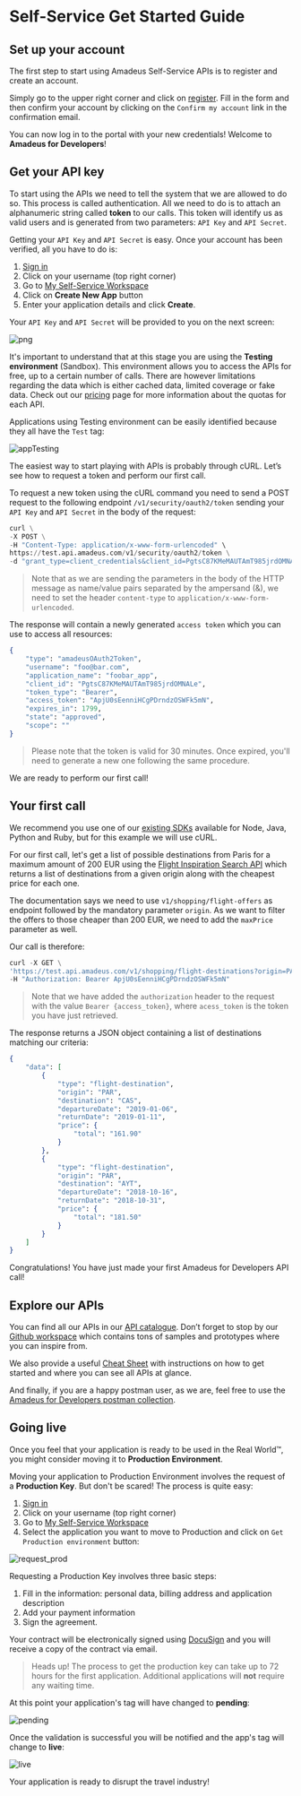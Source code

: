 # Self-Service Get Started Guide

## Set up your account

The first step to start using Amadeus Self-Service APIs is to register and create an account.

Simply go to the upper right corner and click on [register](https://developers.amadeus.com/create-account). Fill in the form and then confirm your account by clicking on the `Confirm my account` link in the confirmation email.

You can now log in to the portal with your new credentials! Welcome to __Amadeus for Developers__!


## Get your API key

To start using the APIs we need to tell the system that we are allowed to do so. This process is called authentication. All we need to do is to attach an alphanumeric string called __token__ to our calls. This token will identify us as valid users and is generated from two parameters: `API Key` and `API Secret`.

Getting your `API Key` and `API Secret` is easy. Once your account has been verified, all you have to do is:

1. [Sign in](https://developers.amadeus.com/login)
2. Click on your username (top right corner)
3. Go to [My Self-Service Workspace](https://developers.amadeus.com/my-apps)
4. Click on __Create New App__ button
5. Enter your application details and click __Create__.

Your `API Key` and `API Secret` will be provided to you on the next screen:

![png](../images/sandbox.png)

It's important to understand that at this stage you are using the __Testing environment__ (Sandbox). This environment allows you to access the APIs for free, up to a certain number of calls. There are however limitations regarding the data which is either cached data, limited coverage or fake data. Check out our [pricing](https://developers.amadeus.com/pricing) page for more information about the quotas for each API.

Applications using Testing environment can be easily identified because they all have the `Test` tag:

![appTesting](../images/apptesting.png)

The easiest way to start playing with APIs is probably through cURL. Let’s see how to request a token and perform our first call.

To request a new token using the cURL command you need to send a POST request to the following endpoint `/v1/security/oauth2/token` sending your `API Key` and `API Secret` in the body of the request:


```python
curl \
-X POST \
-H "Content-Type: application/x-www-form-urlencoded" \
https://test.api.amadeus.com/v1/security/oauth2/token \
-d "grant_type=client_credentials&client_id=PgtsC87KMeMAUTAmT985jrdOMNALe&client_secret=Qw12345erTy"
```

> Note that as we are sending the parameters in the body of the HTTP message as name/value pairs separated by the ampersand (&), we need to set the header
`content-type` to `application/x-www-form-urlencoded`.

The response will contain a newly generated `access token` which you can use to access all resources:


```elixir
{
    "type": "amadeusOAuth2Token",
    "username": "foo@bar.com",
    "application_name": "foobar_app",
    "client_id": "PgtsC87KMeMAUTAmT985jrdOMNALe",
    "token_type": "Bearer",
    "access_token": "ApjU0sEenniHCgPDrndzOSWFk5mN",
    "expires_in": 1799,
    "state": "approved",
    "scope": ""
}
```
> Please note that the token is valid for 30 minutes. Once expired, you'll need to generate a new one following the same procedure.

We are ready to perform our first call! 

## Your first call

We recommend you use one of our [existing SDKs](https://github.com/amadeus4dev) available for Node, Java, Python and Ruby, but for this example we will use cURL.

For our first call, let's get a list of possible destinations from Paris for a maximum amount of 200 EUR using the [Flight Inspiration Search API](https://developers.amadeus.com/self-service/category/203/api-doc/3/api-docs-and-example/10001) which returns a list of destinations from a given origin along with the cheapest price for each one.

The documentation says we need to use `v1/shopping/flight-offers` as endpoint followed by the mandatory parameter `origin`. As we want to filter the offers to those cheaper than 200 EUR, we need to add the `maxPrice` parameter as well.

Our call is therefore:

```python
curl -X GET \
'https://test.api.amadeus.com/v1/shopping/flight-destinations?origin=PAR&maxPrice=200'\
-H "Authorization: Bearer ApjU0sEenniHCgPDrndzOSWFk5mN"
```

> Note that we have added the `authorization` header to the request with the value `Bearer {access_token}`, where `acess_token` is the token you have just retrieved.

The response returns a JSON object containing a list of destinations matching our criteria:

```elixir
{
    "data": [
        {
            "type": "flight-destination",
            "origin": "PAR",
            "destination": "CAS",
            "departureDate": "2019-01-06",
            "returnDate": "2019-01-11",
            "price": {
                "total": "161.90"
            }
        },
        {
            "type": "flight-destination",
            "origin": "PAR",
            "destination": "AYT",
            "departureDate": "2018-10-16",
            "returnDate": "2018-10-31",
            "price": {
                "total": "181.50"
            }
        }
    ]
}
```

Congratulations! You have just made your first Amadeus for Developers API call!

## Explore our APIs

You can find all our APIs in our [API catalogue](https://developers.amadeus.com/self-service). Don’t forget to stop by our [Github workspace](https://github.com/amadeus4dev/) which contains tons of samples and prototypes where you can inspire from.

We also provide a useful [Cheat Sheet](https://developers.amadeus.com/self-service/cheat_sheet.pdf) with instructions on how to get started and where you can see all APIs at glance.

And finally, if you are a happy postman user, as we are, feel free to use the [Amadeus for Developers postman collection](https://documenter.getpostman.com/view/2672636/RWEcPfuJ).

## Going live

Once you feel that your application is ready to be used in the Real World™, you might consider moving it to __Production Environment__.

Moving your application to Production Environment involves the request of a __Production Key__. But don't be scared! The process is quite easy:

1. [Sign in](https://developers.amadeus.com/login)
2. Click on your username (top right corner)
3. Go to [My Self-Service Workspace](https://developers.amadeus.com/my-apps)
4. Select the application you want to move to Production and click on `Get Production environment` button:

![request_prod](../images/request_production_key.png)

Requesting a Production Key involves three basic steps:

1. Fill in the information: personal data, billing address and application description
2. Add your payment information
3. Sign the agreement. 

Your contract will be electronically signed using [DocuSign](https://www.docusign.com/) and you will receive a copy of the contract via email.

> Heads up! The process to get the production key can take up to 72 hours for the first application. Additional applications will __not__ require any waiting time.

At this point your application's tag will have changed to __pending__:

![pending](../images/app_pending.png)

Once the validation is successful you will be notified and the app's tag will change to __live__:

![live](../images/app_live.png)

Your application is ready to disrupt the travel industry!
